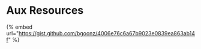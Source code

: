 # Aux Resources



{% embed url="https://gist.github.com/bgoonz/4006e76c6a67b9023e0839ea863ab14f" %}



